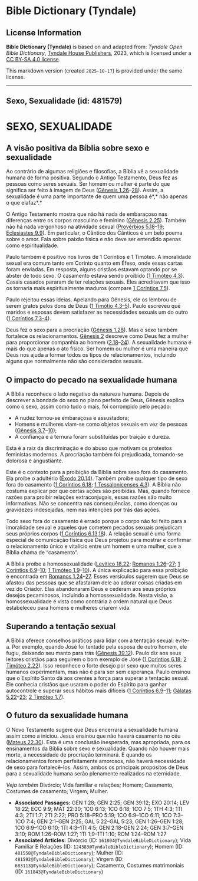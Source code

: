 # Bible Dictionary (Tyndale)

## License Information

**Bible Dictionary (Tyndale)** is based on and adapted from: _Tyndale Open Bible Dictionary_, [Tyndale House Publishers](https://tyndaleopenresources.com/), 2023, which is licensed under a [CC BY-SA 4.0 license](https://creativecommons.org/licenses/by-sa/4.0/legalcode.en).

This markdown version (created `2025-10-17`) is provided under the same license.



--------------------------------

## Sexo, Sexualidade (id: 481579)

SEXO, SEXUALIDADE
=================

A visão positiva da Bíblia sobre sexo e sexualidade
---------------------------------------------------

Ao contrário de algumas religiões e filosofias, a Bíblia vê a sexualidade humana de forma positiva. Segundo o Antigo Testamento, Deus fez as pessoas como seres sexuais. Ser homem ou mulher é parte do que significa ser feito à imagem de Deus ([Gênesis 1\.26](https://ref.ly/Gen1:26-Gen1:28)–[28](https://ref.ly/Gen1:26-Gen1:28)). Assim, a sexualidade é uma parte importante de quem uma pessoa é*,* não apenas o que elafaz*.*

O Antigo Testamento mostra que não há nada de embaraçoso nas diferenças entre os corpos masculino e feminino ([Gênesis 2\.25](https://ref.ly/Gen2:25)). Também não há nada vergonhoso na atividade sexual ([Provérbios 5\.18](https://ref.ly/Prov5:18-Prov5:19)–[19](https://ref.ly/Prov5:18-Prov5:19); [Eclesiastes 9\.9](https://ref.ly/Eccl9:9)). Em particular, o Cântico dos Cânticos é um belo poema sobre o amor. Fala sobre paixão física e não deve ser entendido apenas como espiritualidade.

Paulo também é positivo nos livros de 1 Coríntios e 1 Timóteo. A imoralidade sexual era comum tanto em Corinto quanto em Éfeso, onde essas cartas foram enviadas. Em resposta, alguns cristãos estavam optando por se abster de todo sexo. O casamento estava sendo proibido ([1 Timóteo 4\.3](https://ref.ly/1Tim4:3)). Casais casados pararam de ter relações sexuais. Eles acreditavam que isso os tornaria mais espiritualmente maduros (compare [1 Coríntios 7\.5](https://ref.ly/1Cor7:5)).

Paulo rejeitou essas ideias. Apelando para Gênesis, ele os lembrou de serem gratos pelos dons de Deus ([1 Timótio 4\.3–5](https://ref.ly/1Tim4:3-1Tim4:5)). Paulo escreveu que maridos e esposas devem satisfazer as necessidades sexuais um do outro ([1 Coríntios 7\.3–4](https://ref.ly/1Cor7:3-1Cor7:4)).

Deus fez o sexo para a procriação ([Gênesis 1\.28](https://ref.ly/Gen1:28)). Mas o sexo também fortalece os relacionamentos. [Gênesis 2](https://ref.ly/Gen2:1-Gen2:25) descreve como Deus fez a mulher para proporcionar companhia ao homem ([2\.18](https://ref.ly/Gen2:18-Gen2:24)–[24](https://ref.ly/Gen2:18-Gen2:24)). A sexualidade humana é mais do que apenas o ato físico. Ser homem ou mulher é uma maneira que Deus nos ajuda a formar todos os tipos de relacionamentos, incluindo alguns que normalmente não são considerados sexuais.

O impacto do pecado na sexualidade humana
-----------------------------------------

A Bíblia reconhece o lado negativo da natureza humana. Depois de descrever a bondade do sexo no plano perfeito de Deus, Gênesis explica como o sexo, assim como tudo o mais, foi corrompido pelo pecado:

* A nudez tornou\-se embaraçosa e assustadora;
* Homens e mulheres viam\-se como objetos sexuais em vez de pessoas ([Gênesis 3\.7](https://ref.ly/Gen3:7-Gen3:10)–[10](https://ref.ly/Gen3:7-Gen3:10));
* A confiança e a ternura foram substituídas por traição e dureza.

Esta é a raiz da discriminação e do abuso que motivam os protestos feministas modernos. A procriação também foi prejudicada, tornando\-se dolorosa e angustiante.

Este é o contexto para a proibição da Bíblia sobre sexo fora do casamento. Ela proíbe o adultério ([Êxodo 20\.14](https://ref.ly/Exod20:14)). Também proíbe qualquer tipo de sexo fora do casamento ([1 Coríntios 6\.18](https://ref.ly/1Cor6:18); [1 Tessalonicenses 4\.3](https://ref.ly/1Thess4:3)). A Bíblia não costuma explicar por que certas ações são proibidas. Mas, quando fornece razões para proibir relações extraconjugais, essas razões são muito informativas. Não se concentra nas consequências, como doenças ou gravidezes indesejadas, nem nas intenções por trás das ações.

Todo sexo fora do casamento é errado porque o corpo não foi feito para a imoralidade sexual e aqueles que cometem pecados sexuais prejudicam seus próprios corpos ([1 Coríntios 6\.13,18](https://ref.ly/1Cor6:13,1Cor6:18)). A relação sexual é uma forma especial de comunicação física que Deus projetou para mostrar e confirmar o relacionamento único e vitalício entre um homem e uma mulher, que a Bíblia chama de “casamento”.

A Bíblia proíbe a homossexualidade ([Levítico 18\.22](https://ref.ly/Lev18:22); [Romanos 1\.26](https://ref.ly/Rom1:26-Rom1:27)–[27](https://ref.ly/Rom1:26-Rom1:27); [1 Coríntios 6\.9](https://ref.ly/1Cor6:9-1Cor6:10)–[10](https://ref.ly/1Cor6:9-1Cor6:10); [1 Timóteo 1\.9](https://ref.ly/1Tim1:9-1Tim1:10)–[10](https://ref.ly/1Tim1:9-1Tim1:10)). A única explicação para essa proibição é encontrada em [Romanos 1\.24](https://ref.ly/Rom1:24-Rom1:27)–[27](https://ref.ly/Rom1:24-Rom1:27). Esses versículos sugerem que Deus se afastou das pessoas que se afastaram dele ao adorar coisas criadas em vez do Criador. Elas abandonaram Deus e cederam aos seus próprios desejos pecaminosos, incluindo a homossexualidade. Nesta visão, a homossexualidade é vista como contrária à ordem natural que Deus estabeleceu para homens e mulheres criarem vida.

Superando a tentação sexual
---------------------------

A Bíblia oferece conselhos práticos para lidar com a tentação sexual: evite\-a. Por exemplo, quando José foi tentado pela esposa de outro homem, ele fugiu, deixando seu manto para trás ([Gênesis 39\.12](https://ref.ly/Gen39:12)). Paulo diz aos seus leitores cristãos para seguirem o bom exemplo de José ([1 Coríntios 6\.18](https://ref.ly/1Cor6:18); [2 Timóteo 2\.22](https://ref.ly/2Tim2:22)). Isso reconhece o forte desejo por sexo que muitos seres humanos experimentam, mas não é para ser sem esperança. Paulo ensinou que o Espírito Santo dá aos crentes a força para superar a tentação sexual. Ele conhecia cristãos que usaram o poder do Espírito para ganhar autocontrole e superar seus hábitos mais difíceis ([1 Coríntios 6\.9](https://ref.ly/1Cor6:9-1Cor6:11)–[11](https://ref.ly/1Cor6:9-1Cor6:11); [Gálatas 5\.22](https://ref.ly/Gal5:22-Gal5:23)–[23](https://ref.ly/Gal5:22-Gal5:23); [2 Timóteo 1\.7](https://ref.ly/2Tim1:7)).

O futuro da sexualidade humana
------------------------------

O Novo Testamento sugere que Deus encerrará a sexualidade humana assim como a iniciou. Jesus ensinou que não haverá casamento no céu ([Mateus 22\.30](https://ref.ly/Matt22:30)). Esta é uma conclusão inesperada, mas apropriada, para os ensinamentos da Bíblia sobre sexo e sexualidade. Quando não houver mais morte, a necessidade de procriação terminará. E quando os relacionamentos forem perfeitamente amorosos, não haverá necessidade de sexo para fortalecê\-los. Assim, ambos os principais propósitos de Deus para a sexualidade humana serão plenamente realizados na eternidade.

*Veja também* Divórcio; Vida familiar e relações; Homem; Casamento, Costumes de casamento; Virgem; Mulher.

* **Associated Passages:** GEN 1:28; GEN 2:25; GEN 39:12; EXO 20:14; LEV 18:22; ECC 9:9; MAT 22:30; 1CO 6:13; 1CO 6:18; 1CO 7:5; 1TH 4:3; 1TI 4:3; 2TI 1:7; 2TI 2:22; PRO 5:18–PRO 5:19; 1CO 6:9–1CO 6:11; 1CO 7:3–1CO 7:4; GEN 2:1–GEN 2:25; GAL 5:22–GAL 5:23; GEN 1:26–GEN 1:28; 1CO 6:9–1CO 6:10; 1TI 4:3–1TI 4:5; GEN 2:18–GEN 2:24; GEN 3:7–GEN 3:10; ROM 1:26–ROM 1:27; 1TI 1:9–1TI 1:10; ROM 1:24–ROM 1:27
* **Associated Articles:** Divórcio (ID: `161804@TyndaleBibleDictionary`); Vida Familiar E Relações (ID: `124383@TyndaleBibleDictionary`); Homem (ID: `481558@TyndaleBibleDictionary`); Mulher (ID: `481592@TyndaleBibleDictionary`); Virgem (ID: `683113@TyndaleBibleDictionary`); Casamento, Costumes matrimoniais (ID: `161843@TyndaleBibleDictionary`)

